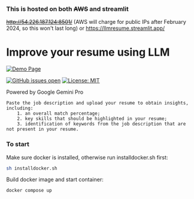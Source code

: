 ### This is hosted on both  ~~AWS~~ and streamlit

~~http://54.226.187.124:8501/~~ 
(AWS will charge for public IPs after February 2024, so this won't last long)
or
https://llmresume.streamlit.app/


# Improve your resume using LLM

[![Demo Page](https://img.shields.io/badge/Project-Demo-FF4B4B?logo=streamlit)](https://llmresume.streamlit.app/)
<!-- [![arxiv paper](https://img.shields.io/badge/arXiv-Paper-B31B1B?logo=arxiv)](https://arxiv.org/abs/2402.06221) -->
<!-- [![PyPI Latest Release](https://img.shields.io/pypi/v/zlm.svg?label=PyPI&color=3775A9&logo=pypi)](https://pypi.org/project/zlm/) -->
<!-- [![PyPI Downloads](https://img.shields.io/pypi/dm/zlm.svg?label=PyPI%20downloads&color=blueviolet&target=blank)](https://pypi.org/project/zlm/) -->
[![GitHub issues open](https://img.shields.io/github/issues/Ztrimus/job-llm.svg?color=orange&label=Issues&logo=github)](https://github.com/19revey/LLM_resume/issues)
[![License: MIT](https://img.shields.io/badge/License-MIT-success.svg?logo)](https://github.com/19revey/LLM_resume/blob/main/LICENSE)


Powered by Google Gemini Pro

    Paste the job description and upload your resume to obtain insights, including: 
        1. an overall match percentage; 
        2. key skills that should be highlighted in your resume; 
        3. identification of keywords from the job description that are not present in your resume.

### To start

Make sure docker is installed, otherwise run installdocker.sh first:
```bash
sh installdocker.sh
```
Build docker image and start container:
```bash
docker compose up
```

